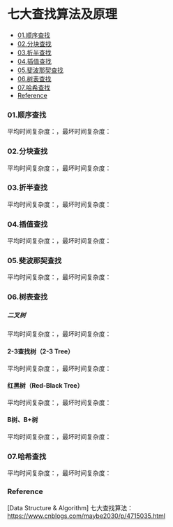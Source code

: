 # 七大查找算法及原理

- [01.顺序查找](#01顺序查找)
- [02.分块查找](#02分块查找)
- [03.折半查找](#03折半查找)
- [04.插值查找](#04插值查找)
- [05.斐波那契查找](#05斐波那契查找)
- [06.树表查找](#07树表查找)
- [07.哈希查找](#06哈希查找)
- [Reference](#Reference)

### 01.顺序查找

平均时间复杂度：，最坏时间复杂度：

### 02.分块查找

平均时间复杂度：，最坏时间复杂度：

### 03.折半查找

平均时间复杂度：，最坏时间复杂度：

### 04.插值查找

平均时间复杂度：，最坏时间复杂度：

### 05.斐波那契查找

平均时间复杂度：，最坏时间复杂度：

### 06.树表查找

##### 二叉树

平均时间复杂度：，最坏时间复杂度：

#### 2-3查找树（2-3 Tree）

平均时间复杂度：，最坏时间复杂度：

#### 红黑树（Red-Black Tree）

平均时间复杂度：，最坏时间复杂度：

#### B树、B+树

平均时间复杂度：，最坏时间复杂度：

### 07.哈希查找

平均时间复杂度：，最坏时间复杂度：

### Reference

[Data Structure & Algorithm] 七大查找算法：https://www.cnblogs.com/maybe2030/p/4715035.html
